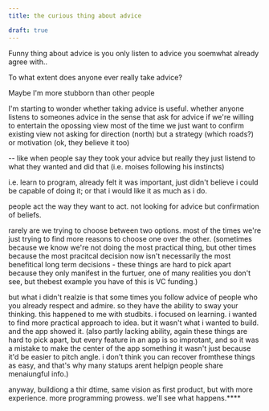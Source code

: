 ```yaml
---
title: the curious thing about advice

draft: true
---
```


Funny thing about advice is you only listen to advice you soemwhat already agree with.. 

To what extent does anyone ever really take advice?

Maybe I'm more stubborn than other people

I'm starting to wonder whether taking advice is useful.
whether anyone listens to someones advice
in the sense that ask for advice if we're willing to entertain the opossing view
most of the time we just want to confirm existing view
not asking for direction (north) but a strategy (which roads?)
or motivation (ok, they believe it too)



--
like when people say they took your advice but really
they just listend to what they wanted and did that
(i.e. moises following his instincts)


i.e. learn to program, already felt it was important, just didn't believe i could be capable of doing it; or that i would like it as much as i do.

people act the way they want to act. not looking for advice but confirmation of beliefs.

rarely are we trying to choose between two options. most of the times we're just trying to find more reasons to choose one over the other.
(sometimes because we know we're not doing the most practical thing, but other times because the most pracitcal decision now isn't necessarily the most benefitical long term decisions - these things are hard to pick apart because they only manifest in the furtuer, one of many realities you don't see,  but thebest example you have of this is VC funding.)

but what i didn't realzie is that some times you follow advice of people who you already respect and admire. so they have the ability to sway your thinking.
this happened to me with studbits. i focused on learning. i wanted to find more practical approach to idea. but it wasn't what i wanted to build.
and the app showed it. 
(also partly lacking ability, again these things are hard to pick apart, but every feature in an app is so improtant, and so it was a mistake to make the center of the app something it wasn't just because it'd be easier to pitch angle. i don't think you can recover fromthese things as easy, and that's why many statups arent helpign people share menaiungful info.)



anyway, buildiong a thir dtime, same vision as first product, but with more experience. more programming prowess. we'll see what happens.****
